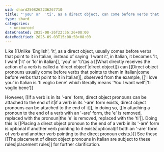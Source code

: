 ```yaml
---
uid: shard2508262236267710
title: "'you' or  'ti', as a direct object, can come before verbs that point to it in Italian"
type: shard
categories:
  - unsourced
dateCreated: 2025-08-26T22:36:26+08:00
dateModified: 2025-09-03T15:08:58+08:00
---
```

Like [[Unlike 'English', 'it', as a direct object, usually comes before verbs that point to it in Italian, instead of saying 'I want it', in Italian, it becomes 'It, I want'|'it' or 'lo' in italian]], 'you' or 'ti'(as a [[What directly receives the action of a verb is called a 'direct object'|direct object]]) can [[Direct object pronouns usually come before verbs that points to them in Italian|come before verbs that point to it in Italian]], observed from the example, [['I love you' in Italian is 'ti voglio bene' which literally means 'You I want well'|'ti voglio bene']]

However, [[If a verb is in its '-are' form, direct object pronouns can be attached to the end of it|if a verb in its '-are' form exists, direct object pronouns can be attached to the end of it]], in doing so, [[In attaching a pronoun to the end of a verb with an '-are' form, the 'e' is removed, replaced with the pronoun|the 'e' is removed, replaced with the 'ti']]. Doing this is [[Placing a direct object pronoun to the end of a verb in its '-are' form is optional if another verb pointing to it exists|optional(if both an '-are' form of verb and another verb pointing to the direct pronoun exists.)]] See these [[The placement of direct object pronouns in Italian are subject to these rules|placement rules]] for further clarification. 